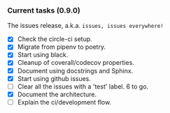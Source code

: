 ### Current tasks (0.9.0)

The issues release, a.k.a. `issues, issues everywhere!`

 - [x] Check the circle-ci setup.
 - [x] Migrate from pipenv to poetry.
 - [x] Start using black.
 - [x] Cleanup of coverall/codecov properties.
 - [x] Document using docstrings and Sphinx.
 - [x] Start using github issues.
 - [ ] Clear all the issues with a 'test' label.  6 to go.
 - [x] Document the architecture.
 - [ ] Explain the ci/development flow.

